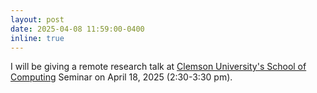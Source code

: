 ```yaml
---
layout: post
date: 2025-04-08 11:59:00-0400
inline: true
---
```


I will be giving a remote research talk at [Clemson University's School of Computing](https://www.clemson.edu/cecas/departments/computing/index.html) Seminar on April 18, 2025 (2:30-3:30 pm).
